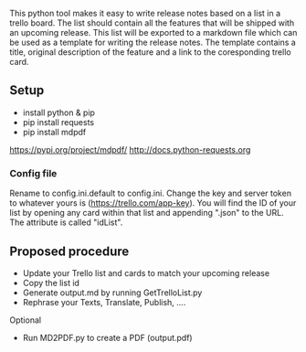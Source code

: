 This python tool makes it easy to write release notes based on a list in a trello board. The list should contain all the features that will be shipped with an upcoming release. This list will be exported to a markdown file which can be used as a template for writing the release notes. The template contains a title, original description of the feature and a link to the coresponding trello card.

## Setup

 - install python & pip
 - pip install requests
 - pip install mdpdf

https://pypi.org/project/mdpdf/
http://docs.python-requests.org

### Config file

Rename to config.ini.default to config.ini. Change the key and server token to whatever yours is (https://trello.com/app-key).
You will find the ID of your list by opening any card within that list and appending ".json" to the URL. The attribute is called "idList".

## Proposed procedure 

 - Update your Trello list and cards to match your upcoming release
 - Copy the list id
 - Generate output.md by running GetTrelloList.py 
 - Rephrase your Texts, Translate, Publish, ....

 Optional
 - Run MD2PDF.py to create a PDF (output.pdf)

